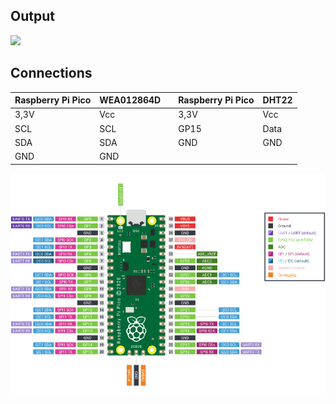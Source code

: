 ## Output
![](https://github.com/DochevM/Raspberry-Pi-Pico/blob/main/Documents/Output_Oled.gif)

## Connections

| Raspberry Pi Pico |     WEA012864D     |               | Raspberry Pi Pico |       DHT22        |
| ----------------- | ------------------ | ------------  | ----------------- | ------------------ |
| 3,3V              | Vcc                |               | 3,3V              | Vcc                |
| SCL               | SCL                |               | GP15              | Data               |
| SDA               | SDA                |               | GND               | GND                |
| GND               | GND                |               |                   |                    |


![alt text](https://github.com/DochevM/Raspberry-Pi-Pico/blob/main/Documents/pico-pinout.png)
